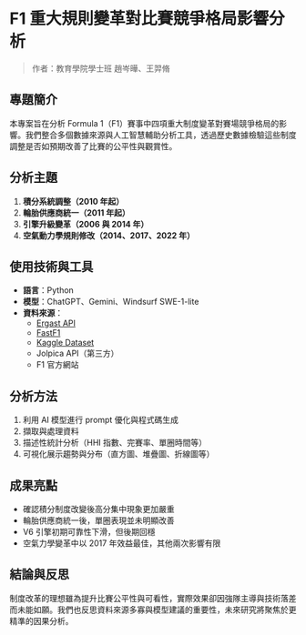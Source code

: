 # F1 重大規則變革對比賽競爭格局影響分析

> 作者：教育學院學士班 趙岑曄、王羿脩  



## 專題簡介

本專案旨在分析 Formula 1（F1）賽事中四項重大制度變革對賽場競爭格局的影響。我們整合多個數據來源與人工智慧輔助分析工具，透過歷史數據檢驗這些制度調整是否如預期改善了比賽的公平性與觀賞性。  
  

## 分析主題

1. **積分系統調整（2010 年起）**
2. **輪胎供應商統一（2011 年起）**
3. **引擎升級變革（2006 與 2014 年）**
4. **空氣動力學規則修改（2014、2017、2022 年）**  
  

## 使用技術與工具

- **語言**：Python
- **模型**：ChatGPT、Gemini、Windsurf SWE-1-lite
- **資料來源**：
  - [Ergast API](https://ergast.com/mrd/)
  - [FastF1](https://theoehrly.github.io/Fast-F1/)
  - [Kaggle Dataset](https://www.kaggle.com/rohanrao/formula-1-world-championship-1950-2020)
  - Jolpica API（第三方）
  - F1 官方網站  
  

## 分析方法

1. 利用 AI 模型進行 prompt 優化與程式碼生成
2. 擷取與處理資料
3. 描述性統計分析（HHI 指數、完賽率、單圈時間等）
4. 可視化展示趨勢與分布（直方圖、堆疊圖、折線圖等）  
  

## 成果亮點

- 確認積分制度改變後高分集中現象更加嚴重
- 輪胎供應商統一後，單圈表現並未明顯改善
- V6 引擎初期可靠性下滑，但後期回穩
- 空氣力學變革中以 2017 年效益最佳，其他兩次影響有限  
  

## 結論與反思

制度改革的理想雖為提升比賽公平性與可看性，實際效果卻因強隊主導與技術落差而未能如願。我們也反思資料來源多寡與模型建議的重要性，未來研究將聚焦於更精準的因果分析。
